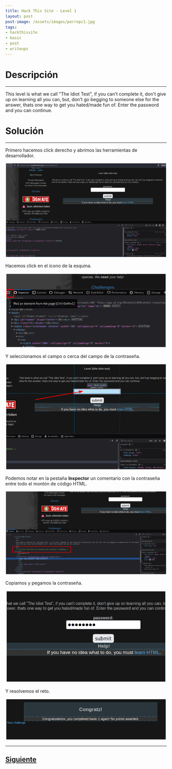 ```yaml
---
title: Hack This Site - Level 1 
layout: post
post-image: /assets/images/perropc1.jpg 
tags:
- hackthissite
- basic
- post
- writeups
---
```

# Descripción
---

This level is what we call "The Idiot Test", if you can't complete it, don't give up on learning all you can, but, don't go begging to someone else for the answer, thats one way to get you hated/made fun of. Enter the password and you can continue.


# Solución
---

Primero hacemos click derecho y abrimos las herramientas de desarrollador.

![](/images/images-hts-basic/level1-1.png)

Hacemos click en el ícono de la esquina.

![](/images/images-hts-basic/level1-2.png)

Y seleccionamos el campo o cerca del campo de la contraseña.

![](/images/images-hts-basic/level1-3.png)

Podemos notar en la pestaña **Inspector** un comentario con la contraseña entre todo el montón de código HTML.

![](/images/images-hts-basic/level1-4.png)

Copiamos y pegamos la contraseña.

![](/images/images-hts-basic/level1-5.png)

Y resolvemos el reto.

![](/images/images-hts-basic/level1-6.png)



---

## [Siguiente](/level-2)